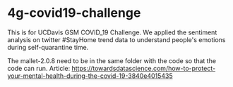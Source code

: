 # 4g-covid19-challenge
This is for UCDavis GSM COVID_19 Challenge.
We applied the sentiment analysis on twitter #StayHome trend data to understand people's emotions during self-quarantine time.

The mallet-2.0.8 need to be in the same folder with the code so that the code can run.
Article: https://towardsdatascience.com/how-to-protect-your-mental-health-during-the-covid-19-3840e4015435

